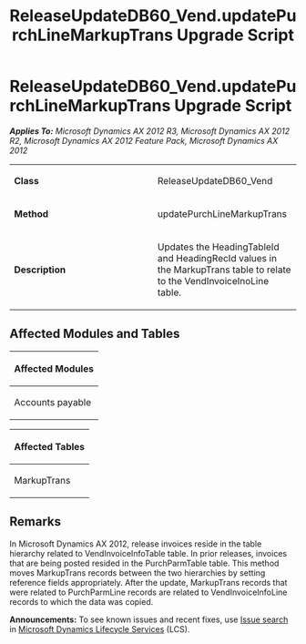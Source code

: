 ﻿---
title: ReleaseUpdateDB60_Vend.updatePurchLineMarkupTrans Upgrade Script
TOCTitle: ReleaseUpdateDB60_Vend.updatePurchLineMarkupTrans Upgrade Script
ms:assetid: 51e82ea9-c0d2-6786-7ca7-87d38e2ce3ec
ms:mtpsurl: https://msdn.microsoft.com/en-us/library/JJ685540(v=AX.60)
ms:contentKeyID: 49708244
ms.date: 05/18/2015
mtps_version: v=AX.60
---

# ReleaseUpdateDB60\_Vend.updatePurchLineMarkupTrans Upgrade Script 


_**Applies To:** Microsoft Dynamics AX 2012 R3, Microsoft Dynamics AX 2012 R2, Microsoft Dynamics AX 2012 Feature Pack, Microsoft Dynamics AX 2012_

<table>
<colgroup>
<col style="width: 50%" />
<col style="width: 50%" />
</colgroup>
<tbody>
<tr class="odd">
<td><p><strong>Class</strong></p></td>
<td><p>ReleaseUpdateDB60_Vend</p></td>
</tr>
<tr class="even">
<td><p><strong>Method</strong></p></td>
<td><p>updatePurchLineMarkupTrans</p></td>
</tr>
<tr class="odd">
<td><p><strong>Description</strong></p></td>
<td><p>Updates the HeadingTableId and HeadingRecId values in the MarkupTrans table to relate to the VendInvoiceInoLine table.</p></td>
</tr>
</tbody>
</table>


## Affected Modules and Tables

<table>
<colgroup>
<col style="width: 100%" />
</colgroup>
<thead>
<tr class="header">
<th><p>Affected Modules</p></th>
</tr>
</thead>
<tbody>
<tr class="odd">
<td><p>Accounts payable</p></td>
</tr>
</tbody>
</table>


<table>
<colgroup>
<col style="width: 100%" />
</colgroup>
<thead>
<tr class="header">
<th><p>Affected Tables</p></th>
</tr>
</thead>
<tbody>
<tr class="odd">
<td><p>MarkupTrans</p></td>
</tr>
</tbody>
</table>


## Remarks

In Microsoft Dynamics AX 2012, release invoices reside in the table hierarchy related to VendInvoiceInfoTable table. In prior releases, invoices that are being posted resided in the PurchParmTable table. This method moves MarkupTrans records between the two hierarchies by setting reference fields appropriately. After the update, MarkupTrans records that were related to PurchParmLine records are related to VendInvoiceInfoLine records to which the data was copied.

  
**Announcements:** To see known issues and recent fixes, use [Issue search](http://go.microsoft.com/fwlink/?linkid=389258) in [Microsoft Dynamics Lifecycle Services](http://go.microsoft.com/fwlink/?linkid=306505) (LCS).

